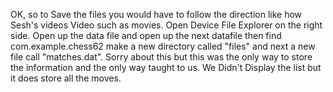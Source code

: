 OK, so to Save the files you would have to follow the direction like how Sesh's videos Video such as movies. Open Device File Explorer on the right side. Open up the data file and open up the next datafile then find com.example.chess62  make a new directory called "files" and next a new file call "matches.dat". Sorry about this but this was the only way to store the information and the only way taught to us. We Didn't Display the list but it does store all the moves. 